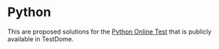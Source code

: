 # Python

This are proposed solutions for the [Python Online Test](https://www.testdome.com/tests/python-online-test/45 "Python Online Test") that is publicly available in TestDome.
